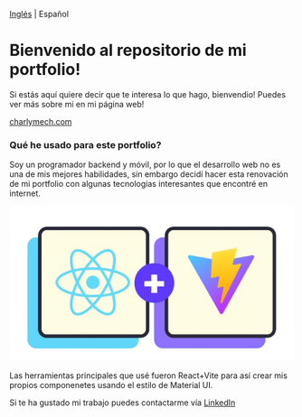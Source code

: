 [Inglés](./README.md) | Español

# Bienvenido al repositorio de mi portfolio!

Si estás aquí quiere decir que te interesa lo que hago, bienvendio! Puedes ver más sobre mi en mi página web!

[charlymech.com](https://charlymech.com/)

### Qué he usado para este portfolio?

Soy un programador backend y móvil, por lo que el desarrollo web no es una de mis mejores habilidades, sin embargo decidí hacer esta renovación de mi portfolio con algunas tecnologías interesantes que encontré en internet.

![React + Vite](public/react+vite.png)

Las herramientas principales que usé fueron React+Vite para así crear mis propios componenetes usando el estilo de Material UI.

Si te ha gustado mi trabajo puedes contactarme vía [LinkedIn](https://www.linkedin.com/in/carlos-sanchez-recio-77a286243/)
